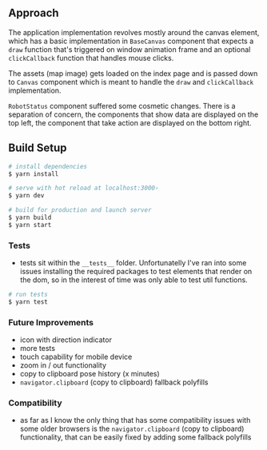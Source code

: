 
## Approach
The application implementation revolves mostly around the canvas element, which has a basic implementation in `BaseCanvas` component that expects a `draw` function that's triggered on window animation frame and an optional `clickCallback` function that handles mouse clicks.

The assets (map image) gets loaded on the index page and is passed down to `Canvas` component which is meant to handle the `draw` and `clickCallback` implementation.

`RobotStatus` component suffered some cosmetic changes. There is a separation of concern, the components that show data are displayed on the top left, the component that take action are displayed on the bottom right.

## Build Setup

```bash
# install dependencies
$ yarn install

# serve with hot reload at localhost:3000›
$ yarn dev

# build for production and launch server
$ yarn build
$ yarn start
```

### Tests
- tests sit within the `__tests__` folder. Unfortunatelly I've ran into some issues installing the required packages to test elements that render on the dom, so in the interest of time was only able to test util functions. 

```bash
# run tests
$ yarn test
```

### Future Improvements

- icon with direction indicator
- more tests
- touch capability for mobile device
- zoom in / out functionality
- copy to clipboard pose history (x minutes)
- `navigator.clipboard` (copy to clipboard) fallback polyfills

### Compatibility
- as far as I know the only thing that has some compatibility issues with some older browsers is the `navigator.clipboard` (copy to clipboard) functionality, that can be easily fixed by adding some fallback polyfills

